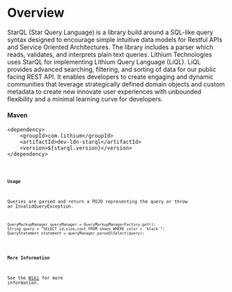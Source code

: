Overview
========

StarQL (Star Query Language) is a library build around a SQL-like query syntax designed to encourage simple intuitive data models for Restful APIs and Service Oriented Architectures. The library includes a parser which reads, validates, and interprets plain text queries. Lithium Technologies uses StarQL for implementing Lithium Query Language (LiQL). LiQL provides advanced searching, filtering, and sorting of data for our public facing REST API. It enables developers to create engaging and dynamic communities that leverage strategically defined domain objects and custom metadata to create new innovate user experiences with unbounded flexibility and a minimal learning curve for developers.

#### Maven
<pre><code>&lt;dependency>
    &lt;groupId>com.lithium&lt;/groupId>
    &lt;artifactId>dev-ldn-starql&lt;/artifactId>
    &lt;version>${starql.version}&lt;/version>
&lt;/dependency><code></pre>

#### Usage
Queries are parsed and return a POJO representing the query or throw an InvalidQueryException.

<pre><code>QueryMarkupManager queryManager = QueryMarkupManagerFactory.get();
String query = "SELECT id,size,cost FROM shoes WHERE color = 'black'";
QueryStatement statement = queryManager.parseQlSelect(query);
</code></pre>

#### More Information
See the [Wiki](https://github.com/lithiumtech/starql/wiki/Home) for more information.
